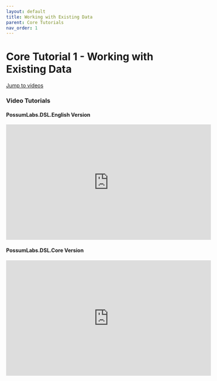```yaml
---
layout: default
title: Working with Existing Data
parent: Core Tutorials
nav_order: 1
---
```


# Core Tutorial 1 - Working with Existing Data

[Jump to videos](#video-tutorials)

### Video Tutorials

#### PossumLabs.DSL.English Version

<iframe width="560" height="315" src="https://www.youtube.com/embed/us977YPq7qk" frameborder="0" allow="accelerometer; autoplay; encrypted-media; gyroscope; picture-in-picture" allowfullscreen></iframe>

#### PossumLabs.DSL.Core Version

<iframe width="560" height="315" src="https://www.youtube.com/embed/9W7ZjvYrOmg" frameborder="0" allow="accelerometer; autoplay; encrypted-media; gyroscope; picture-in-picture" allowfullscreen></iframe>

<feedback>


